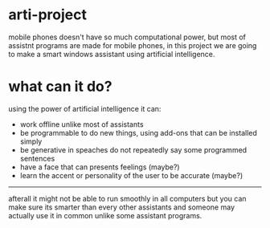 # arti-project
mobile phones doesn't have so much computational power, but most of assistnt programs are made for mobile phones, in this project we are going to make a smart windows assistant using artificial intelligence.
# what can it do?
using the power of artificial intelligence it can:
 - work offline unlike most of assistants
 - be programmable to do new things, using add-ons that can be installed simply
 - be generative in speaches do not repeatedly say some programmed sentences
 - have a face that can presents feelings (maybe?)
 - learn the accent or personality of the user to be accurate (maybe?)
-------------
afterall it might not be able to run smoothly in all computers but you can make sure its smarter than every other assistants and someone may actually use it in common unlike some assistant programs.
